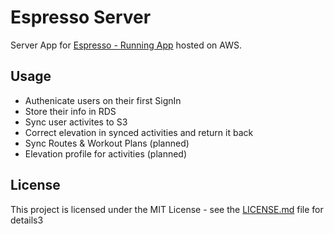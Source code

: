 # Espresso Server

Server App for [Espresso - Running App](https://play.google.com/store/apps/details?id=com.siddharth.espresso) hosted on AWS.

## Usage
- Authenicate users on their first SignIn
- Store their info in RDS
- Sync user activites to S3
- Correct elevation in synced activities and return it back
- Sync Routes & Workout Plans (planned)
- Elevation profile for activities (planned)

## License
This project is licensed under the MIT License - see the [LICENSE.md](https://github.com/chrome289/Espresso/blob/master/LICENSE.md) file for details3
